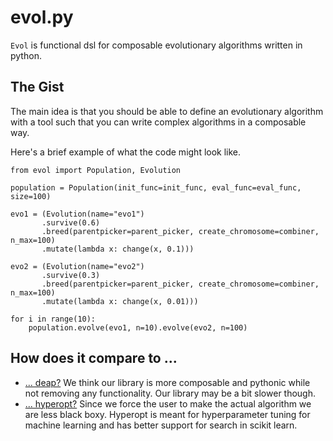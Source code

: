 # evol.py

`Evol` is functional dsl for composable evolutionary algorithms written in python.


## The Gist

The main idea is that you should be able to define an evolutionary algorithm with a tool such that you can write complex algorithms in a composable way.

Here's a brief example of what the code might look like.

```
from evol import Population, Evolution

population = Population(init_func=init_func, eval_func=eval_func, size=100)

evo1 = (Evolution(name="evo1")
       .survive(0.6)
       .breed(parentpicker=parent_picker, create_chromosome=combiner, n_max=100)
       .mutate(lambda x: change(x, 0.1)))

evo2 = (Evolution(name="evo2")
       .survive(0.3)
       .breed(parentpicker=parent_picker, create_chromosome=combiner, n_max=100)
       .mutate(lambda x: change(x, 0.01)))

for i in range(10):
    population.evolve(evo1, n=10).evolve(evo2, n=100)
```

## How does it compare to ...

- [... deap?](https://github.com/DEAP/deap) We think our library is more composable and pythonic while not removing any functionality. Our library may be a bit slower though.
- [... hyperopt?](http://jaberg.github.io/hyperopt/) Since we force the user to make the actual algorithm we are less black boxy. Hyperopt is meant for hyperparameter tuning for machine learning and has better support for search in scikit learn.